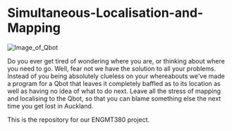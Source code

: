 # Simultaneous-Localisation-and-Mapping

![Image_of_Qbot](https://raw.githubusercontent.com/dnlbsmn/Simultaneous-Locatisation-and-Mapping/images/QBot.jpg)

Do you ever get tired of wondering where you are, or thinking about where you need to go. Well, fear not we have the solution to all your problems. Instead of you being absolutely clueless on your whereabouts we've made a program for a Qbot that leaves it completely baffled as to its location as well as having no idea of what to do next. Leave all the stress of mapping and localising to the Qbot, so that you can blame something else the next time you get lost in Auckland.

This is the repository for our ENGMT380 project.

